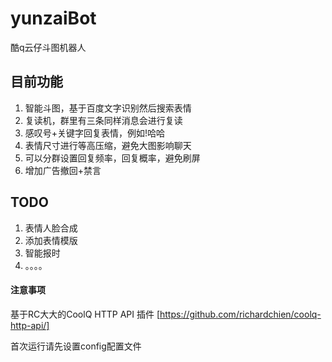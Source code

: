 # yunzaiBot
酷q云仔斗图机器人

## 目前功能
1. 智能斗图，基于百度文字识别然后搜索表情
2. 复读机，群里有三条同样消息会进行复读
3. 感叹号+关键字回复表情，例如!哈哈
4. 表情尺寸进行等高压缩，避免大图影响聊天
5. 可以分群设置回复频率，回复概率，避免刷屏
6. 增加广告撤回+禁言

## TODO
1. 表情人脸合成
2. 添加表情模版
3. 智能报时
4. 。。。。
#### 注意事项
基于RC大大的CoolQ HTTP API 插件 [https://github.com/richardchien/coolq-http-api/]

首次运行请先设置config配置文件


